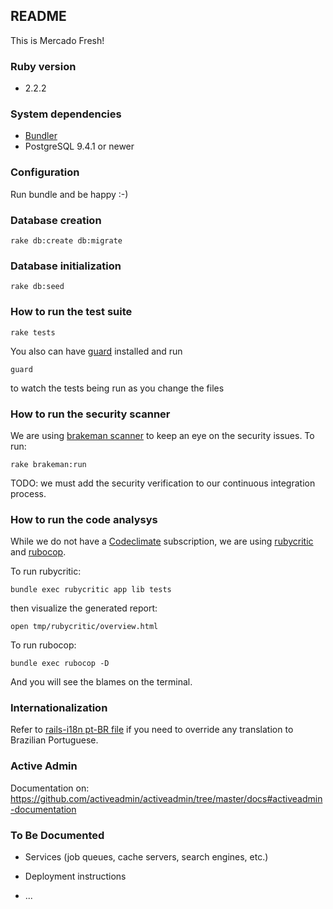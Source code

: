 ## README

This is Mercado Fresh!

### Ruby version

* 2.2.2

### System dependencies

* [Bundler](https://github.com/bundler/bundler)
* PostgreSQL 9.4.1 or newer

### Configuration

Run bundle and be happy :-)

### Database creation

```
rake db:create db:migrate
```

### Database initialization

```
rake db:seed
```

### How to run the test suite


```
rake tests
```

You also can have [guard](https://github.com/guard/guard/) installed and run

```
guard
```

to watch the tests being run as you change the files

### How to run the security scanner


We are using [brakeman scanner](http://brakemanscanner.org/) to keep an eye on
the security issues. To run:

```
rake brakeman:run
```

TODO: we must add the security verification to our continuous integration process.

### How to run the code analysys

While we do not have a [Codeclimate](https://codeclimate.com) subscription, we
are using [rubycritic](https://github.com/whitesmith/rubycritic) and
[rubocop](https://github.com/bbatsov/rubocop).

To run rubycritic:

```
bundle exec rubycritic app lib tests
```

then visualize the generated report:

```
open tmp/rubycritic/overview.html
```

To run rubocop:

```
bundle exec rubocop -D
```

And you will see the blames on the terminal.

### Internationalization

Refer to [rails-i18n pt-BR file](https://github.com/svenfuchs/rails-i18n/blob/master/rails/locale/pt-BR.yml)
if you need to override any translation to Brazilian Portuguese.

### Active Admin

Documentation on: https://github.com/activeadmin/activeadmin/tree/master/docs#activeadmin-documentation

### To Be Documented

* Services (job queues, cache servers, search engines, etc.)

* Deployment instructions

* ...
